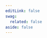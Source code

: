 ```yaml
---
editLink: false
swag:
  related: false
aside: false
---
```


<SwagLanding>
    <template #title>Content</template>
    <template #description>
        An e-commerce website is the face of your business, enriched with content that showcases your products and services in an appealing way to attract potential customers. Gone are those days when you would need to write all the code from scratch for creating or changing content on your ecommerce site. Shopware provides a full-featured ecommerce Content Management System (CMS) to easily create, manage, and modify content for your online store.
    </template>
    <template #image>
        <img src="../../public/landing/apps/cms.jpg"/>
    </template>
    <template #exposed2>
        <SwagLandingCardList>
            <template #title>
                Capabilities
            </template>
            <template #description>
                Unlock the Power of Your Content with Our CMS Features
            </template>
            <template #cards>
                <SwagLandingCard page="/docs/guides/plugins/apps/custom-data" icon="shopping-cart" icon-type="solid">
                    <template #title>Redefine shopping experiences</template>
                    <template #sub>Unique shopping - Create distinct experiences for your customers.</template>
                </SwagLandingCard>
                <SwagLandingCard page="/docs/guides/plugins/apps/content/cms/add-custom-cms-blocks#overview" icon="window" icon-type="solid">
                    <template #title>Customized layout styling</template>
                    <template #sub>Elevate design - Extend blocks and sections to style home, landing, product detail pages, etc.</template>
                </SwagLandingCard>
                <SwagLandingCard page="/docs/guides/plugins/apps/content/cms/add-custom-cms-blocks#defining-slots" icon="window-eye" icon-type="solid">
                    <template #title>Static and Dynamic CMS website</template>
                    <template #sub>Versatile media - Create multiple frontend experiences for varied use cases.</template>
                </SwagLandingCard>
                <SwagLandingCard page="/docs/concepts/commerce/content/shopping-experiences-cms#hydration-of-dynamic-content" icon="window-terminal" icon-type="solid">
                    <template #title>Apply desired CMS layout</template>
                    <template #sub>Manage CMS - Assign layouts to products and categories with ease.</template>
                </SwagLandingCard>
                <SwagLandingCard page="/docs/guides/plugins/apps/custom-data/custom-fields" icon="plus-square" icon-type="solid">
                    <template #title>Custom field</template>
                    <template #sub>User-friendly layouts - Add custom entity designs within our CMS.</template>
                </SwagLandingCard>
                <SwagLandingCard page="/docs/guides/plugins/apps/app-scripts#translation" icon="language" icon-type="solid">
                    <template #title>Translations</template>
                    <template #sub>Global pages - Create multilingual landing pages with country-specific translations.</template>
                </SwagLandingCard>
            </template>
        </SwagLandingCardList>
    <h1>Custom shopping experiences</h1>
        <p>With Shopware's headless CMS architecture, you can easily tailor your customers' shopping by simply following one of the ways:
        <ul>
        <li><p><a href="/docs/guides/plugins/apps/content/cms">Apps</a></p>
        </li>
        <li><p><a href="https://shopware.github.io/admin-extension-sdk/docs/guide/api-reference/cms/registerCmsElement">Admin extension SDK</a>.</p>
        </li>
        <li><p><a href="https://shopware.stoplight.io/docs/store-api/70c7b54c9faf9-fetch-and-resolve-a-cms-page">Storefront API</a>.</p>
        </li>
        </ul>
        </p>
    </template>
</SwagLanding>
